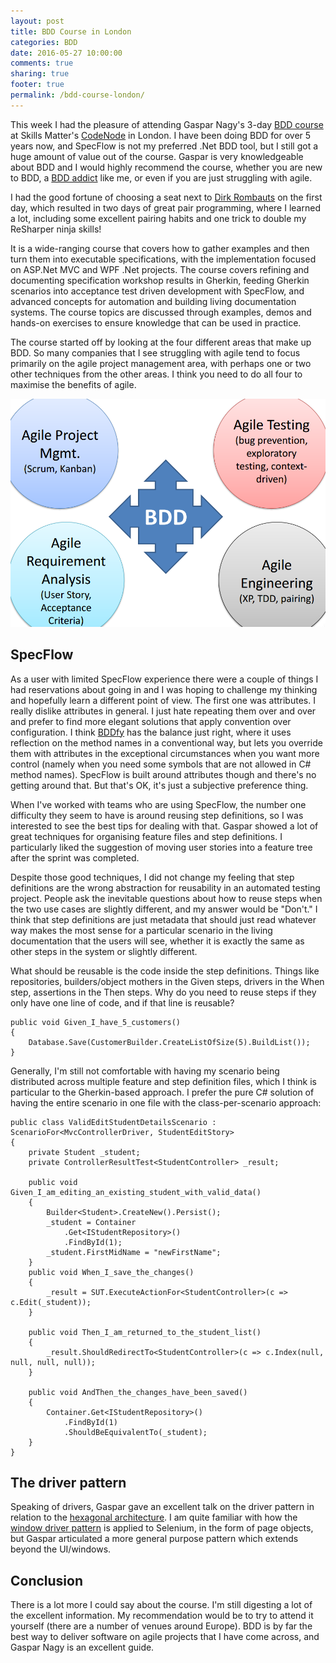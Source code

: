 ```yaml
---
layout: post
title: BDD Course in London
categories: BDD
date: 2016-05-27 10:00:00
comments: true
sharing: true
footer: true
permalink: /bdd-course-london/
---
```


This week I had the pleasure of attending Gaspar Nagy's 3-day [BDD course](http://gasparnagy.com/trainings/specflow/) at Skills Matter's [CodeNode](https://skillsmatter.com/event-space) in London. I have been doing BDD for over 5 years now, and SpecFlow is not my preferred .Net BDD tool, but I still got a huge amount of value out of the course. Gaspar is very knowledgeable about BDD and I would highly recommend the course, whether you are new to BDD,  a [BDD addict](http://www.specsolutions.eu/news/bddaddict) like me, or even if you are just struggling with agile.
<!--excerpt-->

I had the good fortune of choosing a seat next to [Dirk Rombauts](https://twitter.com/QuestMasterNET) on the first day, which resulted in two days of great pair programming, where I learned a lot, including some excellent pairing habits and one trick to double my ReSharper ninja skills!

It is a wide-ranging course that covers how to gather examples and then turn them into executable specifications, with the implementation focused on ASP.Net MVC and WPF .Net projects. The course covers refining and documenting specification workshop results in Gherkin, feeding Gherkin scenarios into acceptance test driven development with SpecFlow, and advanced concepts for automation and building living documentation systems. The course topics are discussed through examples, demos and hands-on exercises to ensure knowledge that can be used in practice.

The course started off by looking at the four different areas that make up BDD. So many companies that I see struggling with agile tend to focus primarily on the agile project management area, with perhaps one or two other techniques from the other areas. I think you need to do all four to maximise the benefits of agile.

![BDD](/images/specflow-bdd.png)

## SpecFlow
As a user with limited SpecFlow experience there were a couple of things I had reservations about going in and I was hoping to challenge my thinking and hopefully learn a different point of view. The first one was attributes. I really dislike attributes in general. I just hate repeating them over and over and prefer to find more elegant solutions that apply convention over configuration. I think [BDDfy](https://bddfy.readme.io/) has the balance just right, where it uses reflection on the method names in a conventional way, but lets you override them with attributes in the exceptional circumstances when you want more control (namely when you need some symbols that are not allowed in C# method names). SpecFlow is built around attributes though and there's no getting around that. But that's OK, it's just a subjective preference thing.

When I've worked with teams who are using SpecFlow, the number one difficulty they seem to have is around reusing step definitions, so I was interested to see the best tips for dealing with that. Gaspar showed a lot of great techniques for organising feature files and step definitions. I particularly liked the suggestion of moving user stories into a feature tree after the sprint was completed. 

Despite those good techniques, I did not change my feeling that step definitions are the wrong abstraction for reusability in an automated testing project. People ask the inevitable questions about how to reuse steps when the two use cases are slightly different, and my answer would be "Don't." I think that step definitions are just metadata that should just read whatever way makes the most sense for a particular scenario in the living documentation that the users will see, whether it is exactly the same as other steps in the system or slightly different. 

What should be reusable is the code inside the step definitions. Things like repositories, builders/object mothers in the Given steps, drivers in the When step, assertions in the Then steps. Why do you need to reuse steps if they only have one line of code, and if that line is reusable?

	public void Given_I_have_5_customers()
	{
		Database.Save(CustomerBuilder.CreateListOfSize(5).BuildList());
	}

Generally, I'm still not comfortable with having my scenario being distributed across multiple feature and step definition files, which I think is particular to the Gherkin-based approach. I prefer the pure C# solution of having the entire scenario in one file with the class-per-scenario approach:

    public class ValidEditStudentDetailsScenario : ScenarioFor<MvcControllerDriver, StudentEditStory>
    {
        private Student _student;
        private ControllerResultTest<StudentController> _result;

        public void Given_I_am_editing_an_existing_student_with_valid_data()
        {
			Builder<Student>.CreateNew().Persist();
            _student = Container
                .Get<IStudentRepository>()
                .FindById(1);
            _student.FirstMidName = "newFirstName";
        }
        public void When_I_save_the_changes()
        {
            _result = SUT.ExecuteActionFor<StudentController>(c => c.Edit(_student));
        }

        public void Then_I_am_returned_to_the_student_list()
        {
            _result.ShouldRedirectTo<StudentController>(c => c.Index(null, null, null, null));
        }

        public void AndThen_the_changes_have_been_saved()
        {
            Container.Get<IStudentRepository>()
                .FindById(1)
                .ShouldBeEquivalentTo(_student);
        }
    }

## The driver pattern
Speaking of drivers, Gaspar gave an excellent talk on the driver pattern in relation to the [hexagonal architecture](http://alistair.cockburn.us/Hexagonal+architecture). I am quite familiar with how the [window driver pattern](http://martinfowler.com/eaaDev/WindowDriver.html) is applied to Selenium, in the form of page objects, but Gaspar articulated a more general purpose pattern which extends beyond the UI/windows. 

## Conclusion
There is a lot more I could say about the course. I'm still digesting a lot of the excellent information. My recommendation would be to try to attend it yourself (there are a number of venues around Europe). BDD is by far the best way to deliver software on agile projects that I have come across, and Gaspar Nagy is an excellent guide.
